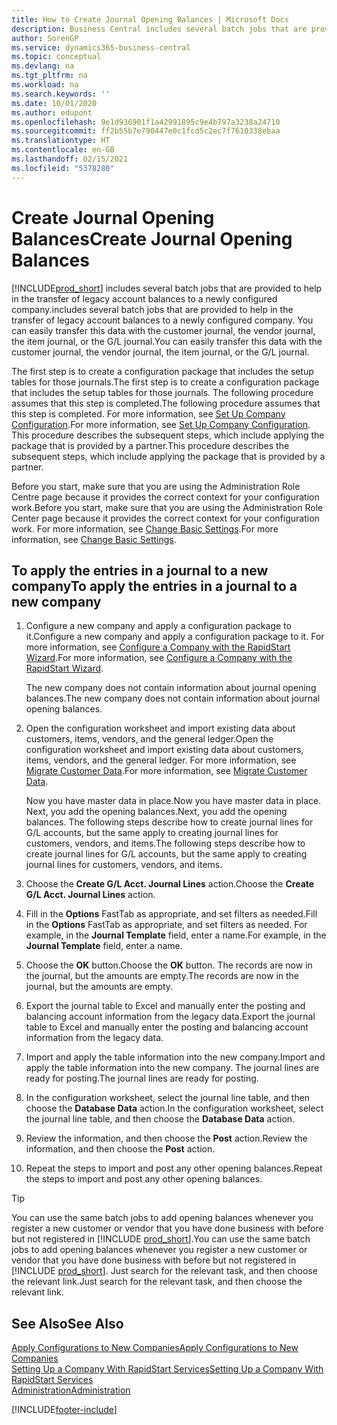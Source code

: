 ```yaml
---
title: How to Create Journal Opening Balances | Microsoft Docs
description: Business Central includes several batch jobs that are provided to help in the transfer of legacy account balances to a newly configured company. You can easily transfer this data with journals postings.
author: SorenGP
ms.service: dynamics365-business-central
ms.topic: conceptual
ms.devlang: na
ms.tgt_pltfrm: na
ms.workload: na
ms.search.keywords: ''
ms.date: 10/01/2020
ms.author: edupont
ms.openlocfilehash: 9e1d936901f1a42991895c9e4b797a3238a24710
ms.sourcegitcommit: ff2b55b7e790447e0c1fcd5c2ec7f7610338ebaa
ms.translationtype: HT
ms.contentlocale: en-GB
ms.lasthandoff: 02/15/2021
ms.locfileid: "5378280"
---
```

# <a name="create-journal-opening-balances"></a><span data-ttu-id="ac822-104">Create Journal Opening Balances</span><span class="sxs-lookup"><span data-stu-id="ac822-104">Create Journal Opening Balances</span></span>

[!INCLUDE[prod_short](includes/prod_short.md)] <span data-ttu-id="ac822-105">includes several batch jobs that are provided to help in the transfer of legacy account balances to a newly configured company.</span><span class="sxs-lookup"><span data-stu-id="ac822-105">includes several batch jobs that are provided to help in the transfer of legacy account balances to a newly configured company.</span></span> <span data-ttu-id="ac822-106">You can easily transfer this data with the customer journal, the vendor journal, the item journal, or the G/L journal.</span><span class="sxs-lookup"><span data-stu-id="ac822-106">You can easily transfer this data with the customer journal, the vendor journal, the item journal, or the G/L journal.</span></span>

<span data-ttu-id="ac822-107">The first step is to create a configuration package that includes the setup tables for those journals.</span><span class="sxs-lookup"><span data-stu-id="ac822-107">The first step is to create a configuration package that includes the setup tables for those journals.</span></span> <span data-ttu-id="ac822-108">The following procedure assumes that this step is completed.</span><span class="sxs-lookup"><span data-stu-id="ac822-108">The following procedure assumes that this step is completed.</span></span> <span data-ttu-id="ac822-109">For more information, see [Set Up Company Configuration](admin-set-up-company-configuration.md).</span><span class="sxs-lookup"><span data-stu-id="ac822-109">For more information, see [Set Up Company Configuration](admin-set-up-company-configuration.md).</span></span> <span data-ttu-id="ac822-110">This procedure describes the subsequent steps, which include applying the package that is provided by a partner.</span><span class="sxs-lookup"><span data-stu-id="ac822-110">This procedure describes the subsequent steps, which include applying the package that is provided by a partner.</span></span>  

<span data-ttu-id="ac822-111">Before you start, make sure that you are using the Administration Role Centre page because it provides the correct context for your configuration work.</span><span class="sxs-lookup"><span data-stu-id="ac822-111">Before you start, make sure that you are using the Administration Role Center page because it provides the correct context for your configuration work.</span></span> <span data-ttu-id="ac822-112">For more information, see [Change Basic Settings](ui-change-basic-settings.md).</span><span class="sxs-lookup"><span data-stu-id="ac822-112">For more information, see [Change Basic Settings](ui-change-basic-settings.md).</span></span>

## <a name="to-apply-the-entries-in-a-journal-to-a-new-company"></a><span data-ttu-id="ac822-113">To apply the entries in a journal to a new company</span><span class="sxs-lookup"><span data-stu-id="ac822-113">To apply the entries in a journal to a new company</span></span>

1. <span data-ttu-id="ac822-114">Configure a new company and apply a configuration package to it.</span><span class="sxs-lookup"><span data-stu-id="ac822-114">Configure a new company and apply a configuration package to it.</span></span> <span data-ttu-id="ac822-115">For more information, see [Configure a Company with the RapidStart Wizard](admin-how-to-configure-a-company-with-the-rapidstart-wizard.md).</span><span class="sxs-lookup"><span data-stu-id="ac822-115">For more information, see [Configure a Company with the RapidStart Wizard](admin-how-to-configure-a-company-with-the-rapidstart-wizard.md).</span></span>  

    <span data-ttu-id="ac822-116">The new company does not contain information about journal opening balances.</span><span class="sxs-lookup"><span data-stu-id="ac822-116">The new company does not contain information about journal opening balances.</span></span>  

2. <span data-ttu-id="ac822-117">Open the configuration worksheet and import existing data about customers, items, vendors, and the general ledger.</span><span class="sxs-lookup"><span data-stu-id="ac822-117">Open the configuration worksheet and import existing data about customers, items, vendors, and the general ledger.</span></span> <span data-ttu-id="ac822-118">For more information, see [Migrate Customer Data](admin-migrate-customer-data.md).</span><span class="sxs-lookup"><span data-stu-id="ac822-118">For more information, see [Migrate Customer Data](admin-migrate-customer-data.md).</span></span>  

    <span data-ttu-id="ac822-119">Now you have master data in place.</span><span class="sxs-lookup"><span data-stu-id="ac822-119">Now you have master data in place.</span></span> <span data-ttu-id="ac822-120">Next, you add the opening balances.</span><span class="sxs-lookup"><span data-stu-id="ac822-120">Next, you add the opening balances.</span></span> <span data-ttu-id="ac822-121">The following steps describe how to create journal lines for G/L accounts, but the same apply to creating journal lines for customers, vendors, and items.</span><span class="sxs-lookup"><span data-stu-id="ac822-121">The following steps describe how to create journal lines for G/L accounts, but the same apply to creating journal lines for customers, vendors, and items.</span></span>  
3. <span data-ttu-id="ac822-122">Choose the **Create G/L Acct. Journal Lines** action.</span><span class="sxs-lookup"><span data-stu-id="ac822-122">Choose the **Create G/L Acct. Journal Lines** action.</span></span>  
4. <span data-ttu-id="ac822-123">Fill in the **Options** FastTab as appropriate, and set filters as needed.</span><span class="sxs-lookup"><span data-stu-id="ac822-123">Fill in the **Options** FastTab as appropriate, and set filters as needed.</span></span> <span data-ttu-id="ac822-124">For example, in the **Journal Template** field, enter a name.</span><span class="sxs-lookup"><span data-stu-id="ac822-124">For example, in the **Journal Template** field, enter a name.</span></span>  
5. <span data-ttu-id="ac822-125">Choose the **OK** button.</span><span class="sxs-lookup"><span data-stu-id="ac822-125">Choose the **OK** button.</span></span> <span data-ttu-id="ac822-126">The records are now in the journal, but the amounts are empty.</span><span class="sxs-lookup"><span data-stu-id="ac822-126">The records are now in the journal, but the amounts are empty.</span></span>  
6. <span data-ttu-id="ac822-127">Export the journal table to Excel and manually enter the posting and balancing account information from the legacy data.</span><span class="sxs-lookup"><span data-stu-id="ac822-127">Export the journal table to Excel and manually enter the posting and balancing account information from the legacy data.</span></span>
7. <span data-ttu-id="ac822-128">Import and apply the table information into the new company.</span><span class="sxs-lookup"><span data-stu-id="ac822-128">Import and apply the table information into the new company.</span></span> <span data-ttu-id="ac822-129">The journal lines are ready for posting.</span><span class="sxs-lookup"><span data-stu-id="ac822-129">The journal lines are ready for posting.</span></span>  
8. <span data-ttu-id="ac822-130">In the configuration worksheet, select the journal line table, and then choose the **Database Data** action.</span><span class="sxs-lookup"><span data-stu-id="ac822-130">In the configuration worksheet, select the journal line table, and then choose the **Database Data** action.</span></span>  
9. <span data-ttu-id="ac822-131">Review the information, and then choose the **Post** action.</span><span class="sxs-lookup"><span data-stu-id="ac822-131">Review the information, and then choose the **Post** action.</span></span>  
10. <span data-ttu-id="ac822-132">Repeat the steps to import and post any other opening balances.</span><span class="sxs-lookup"><span data-stu-id="ac822-132">Repeat the steps to import and post any other opening balances.</span></span>  

> [!TIP]
> <span data-ttu-id="ac822-133">You can use the same batch jobs to add opening balances whenever you register a new customer or vendor that you have done business with before but not registered in [!INCLUDE [prod_short](includes/prod_short.md)].</span><span class="sxs-lookup"><span data-stu-id="ac822-133">You can use the same batch jobs to add opening balances whenever you register a new customer or vendor that you have done business with before but not registered in [!INCLUDE [prod_short](includes/prod_short.md)].</span></span> <span data-ttu-id="ac822-134">Just search for the relevant task, and then choose the relevant link.</span><span class="sxs-lookup"><span data-stu-id="ac822-134">Just search for the relevant task, and then choose the relevant link.</span></span>

## <a name="see-also"></a><span data-ttu-id="ac822-135">See Also</span><span class="sxs-lookup"><span data-stu-id="ac822-135">See Also</span></span>

[<span data-ttu-id="ac822-136">Apply Configurations to New Companies</span><span class="sxs-lookup"><span data-stu-id="ac822-136">Apply Configurations to New Companies</span></span>](admin-apply-configuration-to-new-companies.md)  
[<span data-ttu-id="ac822-137">Setting Up a Company With RapidStart Services</span><span class="sxs-lookup"><span data-stu-id="ac822-137">Setting Up a Company With RapidStart Services</span></span>](admin-set-up-a-company-with-rapidstart.md)  
[<span data-ttu-id="ac822-138">Administration</span><span class="sxs-lookup"><span data-stu-id="ac822-138">Administration</span></span>](admin-setup-and-administration.md)  


[!INCLUDE[footer-include](includes/footer-banner.md)]